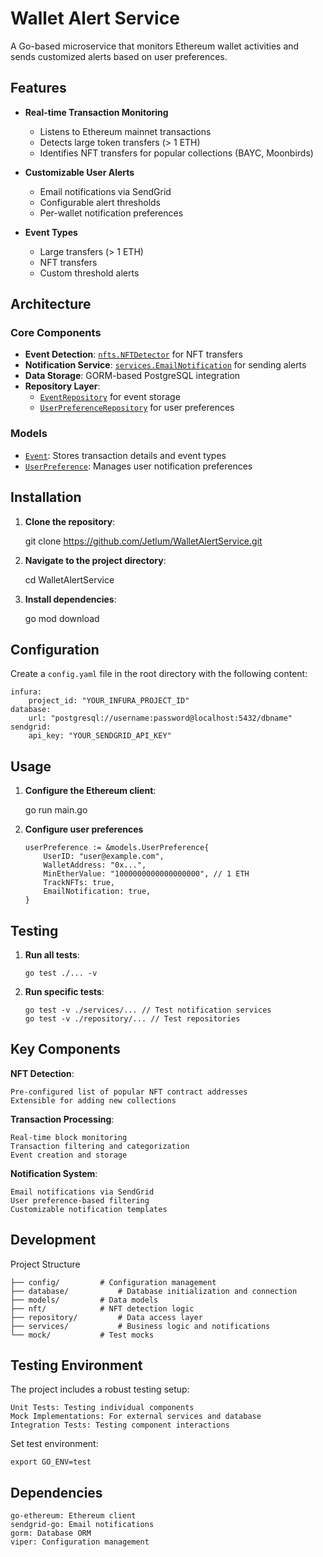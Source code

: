 # Wallet Alert Service

A Go-based microservice that monitors Ethereum wallet activities and sends customized alerts based on user preferences.

## Features

- **Real-time Transaction Monitoring**
  - Listens to Ethereum mainnet transactions
  - Detects large token transfers (> 1 ETH)
  - Identifies NFT transfers for popular collections (BAYC, Moonbirds)

- **Customizable User Alerts**
  - Email notifications via SendGrid
  - Configurable alert thresholds
  - Per-wallet notification preferences

- **Event Types**
  - Large transfers (> 1 ETH)
  - NFT transfers
  - Custom threshold alerts

## Architecture

### Core Components

- **Event Detection**: [`nfts.NFTDetector`](nft/nftdetector.go) for NFT transfers
- **Notification Service**: [`services.EmailNotification`](services/email_notifier.go) for sending alerts
- **Data Storage**: GORM-based PostgreSQL integration
- **Repository Layer**: 
  - [`EventRepository`](repository/event_repository.go) for event storage
  - [`UserPreferenceRepository`](repository/user_preference.go) for user preferences

### Models

- [`Event`](models/event.go): Stores transaction details and event types
- [`UserPreference`](models/models.go): Manages user notification preferences

## Installation

1. **Clone the repository**:

	git clone https://github.com/Jetlum/WalletAlertService.git

2.  **Navigate to the project directory**:
	
	cd WalletAlertService

3.  **Install dependencies**:

	go mod download

## Configuration

Create a `config.yaml` file in the root directory with the following content:

	infura:
		project_id: "YOUR_INFURA_PROJECT_ID"
	database:
		url: "postgresql://username:password@localhost:5432/dbname"
	sendgrid:
		api_key: "YOUR_SENDGRID_API_KEY"

## Usage

1.  **Configure the Ethereum client**:

	go run main.go

2.	**Configure user preferences**

		userPreference := &models.UserPreference{
			UserID: "user@example.com",
			WalletAddress: "0x...",
			MinEtherValue: "1000000000000000000", // 1 ETH
			TrackNFTs: true,
			EmailNotification: true,
		}
 
## Testing

1.  **Run all tests**:

		go test ./... -v

2.  **Run specific tests**:

		go test -v ./services/... // Test notification services
		go test -v ./repository/... // Test repositories

## Key Components

**NFT Detection**:

	Pre-configured list of popular NFT contract addresses
	Extensible for adding new collections

**Transaction Processing**:

	Real-time block monitoring
	Transaction filtering and categorization
	Event creation and storage
 
**Notification System**:

	Email notifications via SendGrid
	User preference-based filtering
	Customizable notification templates

## Development
Project Structure

	├── config/			# Configuration management
	├── database/			# Database initialization and connection
	├── models/			# Data models
	├── nft/			# NFT detection logic
	├── repository/			# Data access layer
	├── services/			# Business logic and notifications
	└── mock/			# Test mocks

## Testing Environment
The project includes a robust testing setup:

	Unit Tests: Testing individual components
	Mock Implementations: For external services and database
	Integration Tests: Testing component interactions

Set test environment:
	
 	export GO_ENV=test
	
## Dependencies

	go-ethereum: Ethereum client
	sendgrid-go: Email notifications
	gorm: Database ORM
	viper: Configuration management